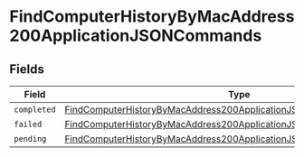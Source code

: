 # FindComputerHistoryByMacAddress200ApplicationJSONCommands


## Fields

| Field                                                                                                                                                                 | Type                                                                                                                                                                  | Required                                                                                                                                                              | Description                                                                                                                                                           |
| --------------------------------------------------------------------------------------------------------------------------------------------------------------------- | --------------------------------------------------------------------------------------------------------------------------------------------------------------------- | --------------------------------------------------------------------------------------------------------------------------------------------------------------------- | --------------------------------------------------------------------------------------------------------------------------------------------------------------------- |
| `completed`                                                                                                                                                           | [FindComputerHistoryByMacAddress200ApplicationJSONCommandsCompleted](../../models/operations/findcomputerhistorybymacaddress200applicationjsoncommandscompleted.md)[] | :heavy_minus_sign:                                                                                                                                                    | N/A                                                                                                                                                                   |
| `failed`                                                                                                                                                              | [FindComputerHistoryByMacAddress200ApplicationJSONCommandsFailed](../../models/operations/findcomputerhistorybymacaddress200applicationjsoncommandsfailed.md)[]       | :heavy_minus_sign:                                                                                                                                                    | N/A                                                                                                                                                                   |
| `pending`                                                                                                                                                             | [FindComputerHistoryByMacAddress200ApplicationJSONCommandsPending](../../models/operations/findcomputerhistorybymacaddress200applicationjsoncommandspending.md)[]     | :heavy_minus_sign:                                                                                                                                                    | N/A                                                                                                                                                                   |